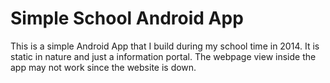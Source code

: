 # Simple School Android App
This is a simple Android App that I build during my school time in 2014.
It is static in nature and just a information portal.
The webpage view inside the app may not work since the website is down.

